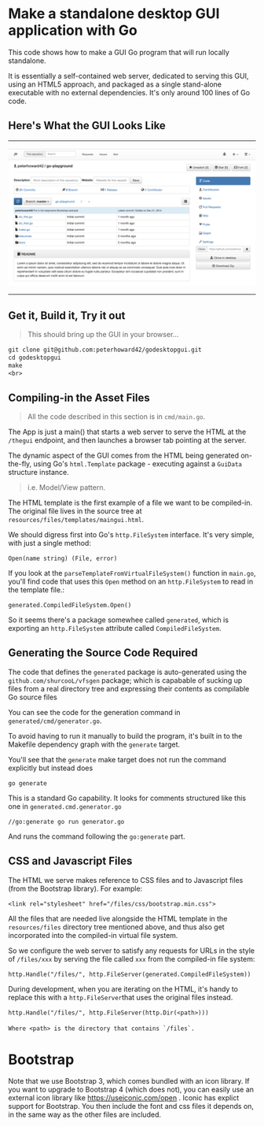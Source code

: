 # Make a standalone desktop GUI application with Go

This code shows how to make a GUI Go program that will run locally standalone.

It is essentially a self-contained web server, dedicated to serving this GUI, 
using an HTML5 approach, and packaged as a single stand-alone executable with
no external dependencies. It's only around 100 lines of Go code.


## Here's What the GUI Looks Like

-------

![GUI screenshot](docs/screenshot.png?raw=true "Some title abc xxx")

-------

## Get it, Build it, Try it out

> This should bring up the GUI in your browser...

	git clone git@github.com:peterhoward42/godesktopgui.git
    cd godesktopgui
    make
	<br>

## Compiling-in the Asset Files

>All the code described in this section is in `cmd/main.go`.

The App is just a main() that starts a web server to serve the HTML at the
`/thegui` endpoint, and then launches a browser tab pointing at the server.

The dynamic aspect of the GUI comes from the HTML being generated on-the-fly,
using Go's `html.Template` package - executing against a `GuiData` structure 
instance.

>i.e. Model/View pattern.

The HTML template is the first example of a file we want to be compiled-in.
The original file lives in the source tree at 
`resources/files/templates/maingui.html`.

We should digress first into Go's `http.FileSystem` interface. It's very 
simple, with just a single method:

	Open(name string) (File, error)

If you look at the `parseTemplateFromVirtualFileSystem()` function in `main.go`, 
you'll find code that uses this `Open` method on an `http.FileSystem` to 
read in the template file.:

	generated.CompiledFileSystem.Open()

So it seems there's a package somewhee called `generated`, which is exporting
an `http.FileSystem` attribute called `CompiledFileSystem`.

## Generating the Source Code Required

The code that defines the `generated` package is auto-generated using the
`github.com/shurcooL/vfsgen` package; which is capabable of sucking
up files from a real directory tree and expressing their contents as compilable
Go source files

You can see the code for the generation command in
`generated/cmd/generator.go`.

To avoid having to run it manually to build the program, it's built in to
the Makefile dependency graph with the `generate` target.

You'll see that the `generate` make target does not run the command explicitly
but instead does

	go generate

This is a standard Go capability. It looks for comments structured like this 
one in `generated.cmd.generator.go`

	//go:generate go run generator.go

And runs the command following the `go:generate` part.

## CSS and Javascript Files

The HTML we serve makes reference to CSS files and to Javascript files (from the
Bootstrap library).  For example:

    <link rel="stylesheet" href="/files/css/bootstrap.min.css">

All the files that are needed live alongside the HTML template in the 
`resources/files` directory tree mentioned above, and thus also get 
incorporated into the compiled-in virtual file system.

So we configure the web server to satisfy any requests for URLs in the style
of `/files/xxx` by serving the file called `xxx` from the compiled-in file 
system:

	http.Handle("/files/", http.FileServer(generated.CompiledFileSystem))

During development, when you are iterating on the HTML, it's handy to 
replace this with a `http.FileServer`that uses the original files instead.

	http.Handle("/files/", http.FileServer(http.Dir(<path>)))

	Where <path> is the directory that contains `/files`.


# Bootstrap

Note that we use Bootstrap 3, which comes bundled with an icon library. If you
want to upgrade to Bootstrap 4 (which does not), you can easily use an
external icon library like https://useiconic.com/open . Iconic has explict
support for Bootstrap. You then include the font and css files it depends on,
in the same way as the other files are included.

